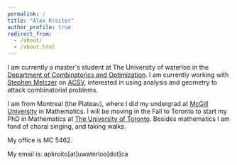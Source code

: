 ```yaml
---
permalink: /
title: "Alex Kroitor"
author_profile: true
redirect_from: 
  - /about/
  - /about.html
---
```


I am currently a master's student at The University of waterloo in the [Department of Combinatorics and Optimization](https://uwaterloo.ca/combinatorics-and-optimization/). I am currently working with [Stephen Melczer](https://melczer.ca/) on [ACSV](https://acsvproject.com/), interested in using analysis and geometry to attack combinatorial problems.

I am from Montreal (the Plateau), where I did my undergrad at [McGill University](https://www.mcgill.ca/mathstat/) in Mathematics. I will be moving in the Fall to Toronto to start my PhD in Mathematics at [The University of Toronto](https://www.mathematics.utoronto.ca/). Besides mathematics I am fond of choral singing, and taking walks.

My office is MC 5462.

My email is: apkroito[at]uwaterloo[dot]ca

<!---
Map to Office
# ======

# ![A map of the 5th floor of MC](/images/MCFloor5.png)
-->
